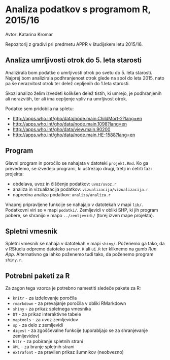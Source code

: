 # Analiza podatkov s programom R, 2015/16

Avtor: Katarina Kromar

Repozitorij z gradivi pri predmetu APPR v študijskem letu 2015/16.

## Analiza umrljivosti otrok do 5. leta starosti

Analizirala bom podatke o umrljivosti otrok po svetu do 5. leta starosti. Najprej bom analizirala podhranjenost otrok glede na spol do leta 2015, nato pa še nerazvitost otrok ter delež cepljenih do 1.leta starosti.

Skozi analizo želim izvedeti kolikšen delež tistih, ki umrejo, je podhranjenih ali nerazvitih, ter ali ima cepljenje vpliv na umrljivost otrok.

Podatke sem pridobila na spletu:

* http://apps.who.int/gho/data/node.main.ChildMort-2?lang=en
* http://apps.who.int/gho/data/node.main.1098?lang=en
* http://apps.who.int/gho/data/view.main.90200
* http://apps.who.int/gho/data/node.main.HE-1588?lang=en

## Program

Glavni program in poročilo se nahajata v datoteki `projekt.Rmd`. Ko ga prevedemo,
se izvedejo programi, ki ustrezajo drugi, tretji in četrti fazi projekta:

* obdelava, uvoz in čiščenje podatkov: `uvoz/uvoz.r`
* analiza in vizualizacija podatkov: `vizualizacija/vizualizacija.r`
* napredna analiza podatkov: `analiza/analiza.r`

Vnaprej pripravljene funkcije se nahajajo v datotekah v mapi `lib/`. Podatkovni
viri so v mapi `podatki/`. Zemljevidi v obliki SHP, ki jih program pobere, se
shranijo v mapo `../zemljevidi/` (torej izven mape projekta).

## Spletni vmesnik

Spletni vmesnik se nahaja v datotekah v mapi `shiny/`. Poženemo ga tako, da v
RStudiu odpremo datoteko `server.R` ali `ui.R` ter kliknemo na gumb *Run App*.
Alternativno ga lahko poženemo tudi tako, da poženemo program `shiny.r`.

## Potrebni paketi za R

Za zagon tega vzorca je potrebno namestiti sledeče pakete za R:

* `knitr` - za izdelovanje poročila
* `rmarkdown` - za prevajanje poročila v obliki RMarkdown
* `shiny` - za prikaz spletnega vmesnika
* `DT` - za prikaz interaktivne tabele
* `maptools` - za uvoz zemljevidov
* `sp` - za delo z zemljevidi
* `digest` - za zgoščevalne funkcije (uporabljajo se za shranjevanje zemljevidov)
* `httr` - za pobiranje spletnih strani
* `XML` - za branje spletnih strani
* `extrafont` - za pravilen prikaz šumnikov (neobvezno)
